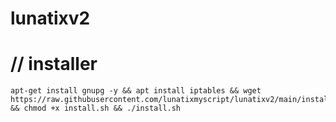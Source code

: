 # lunatixv2

# // installer
<pre><code>apt-get install gnupg -y && apt install iptables && wget https://raw.githubusercontent.com/lunatixmyscript/lunatixv2/main/install.sh && chmod +x install.sh && ./install.sh</code></pre>
